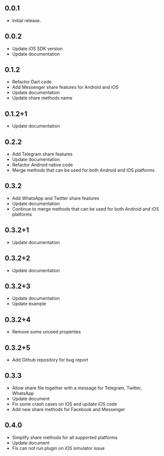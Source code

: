 ## 0.0.1

* Initial release.

## 0.0.2

* Update iOS SDK version
* Update documentation

## 0.1.2

* Refactor Dart code
* Add Messenger share features for Android and iOS
* Update documentation
* Update share methods name

## 0.1.2+1

* Update documentation

## 0.2.2

* Add Telegram share features
* Update documentation
* Refactor Android native code
* Merge methods that can be used for both Android and iOS platforms

## 0.3.2

* Add WhatsApp and Twitter share features
* Update documentation
* Continue to merge methods that can be used for both Android and iOS platforms

## 0.3.2+1

* Update documentation

## 0.3.2+2

* Update documentation

## 0.3.2+3

* Update documentation
* Update example

## 0.3.2+4

* Remove some unused properties

## 0.3.2+5

* Add Github repository for bug report

## 0.3.3

* Allow share file together with a message for Telegram, Twitter, WhatsApp
* Update document
* Fix some crash cases on iOS and update iOS code
* Add new share methods for Facebook and Messenger

## 0.4.0

* Simplify share methods for all supported platforms
* Update document
* Fix can not run plugin on iOS simulator issue

